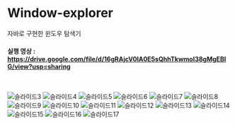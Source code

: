# Window-explorer
자바로 구현한 윈도우 탐색기

#### 실행 영상 : https://drive.google.com/file/d/16gRAjcV0lA0E5sQhhTkwmoI38gMgEBIG/view?usp=sharing

<br>

![슬라이드3](https://user-images.githubusercontent.com/43925006/155854583-21b3eb78-ff05-4410-89d7-8096419eddaf.JPG)
![슬라이드4](https://user-images.githubusercontent.com/43925006/155854584-ed01882e-fe18-4d8a-bfec-fd32f15f8329.JPG)
![슬라이드5](https://user-images.githubusercontent.com/43925006/155854586-c0c8bcfc-3474-46e9-a44b-39e4874c3ede.JPG)
![슬라이드6](https://user-images.githubusercontent.com/43925006/155854587-c78ab062-cb2e-444f-86b6-f31eac1ab2a0.JPG)
![슬라이드7](https://user-images.githubusercontent.com/43925006/155854588-20a5216f-380f-41de-9568-3f7a53d3ca40.JPG)
![슬라이드8](https://user-images.githubusercontent.com/43925006/155854589-b71bde82-36c1-463b-b8c3-eb0837112c4b.JPG)
![슬라이드9](https://user-images.githubusercontent.com/43925006/155854590-1147c3ff-8eca-4b3a-b65f-1f3541438f75.JPG)
![슬라이드10](https://user-images.githubusercontent.com/43925006/155854591-df96e26d-48e8-4df8-a8d5-c7fc39cbfecc.JPG)
![슬라이드11](https://user-images.githubusercontent.com/43925006/155854593-19323a17-9137-4aa6-b5d0-15321145aba7.JPG)
![슬라이드12](https://user-images.githubusercontent.com/43925006/155854594-cff5b27d-e4f5-4d22-8b13-6f20c8d310bc.JPG)
![슬라이드13](https://user-images.githubusercontent.com/43925006/155854595-3af7b542-a40f-485c-97e0-d94b682b2a77.JPG)
![슬라이드14](https://user-images.githubusercontent.com/43925006/155854596-d0c2aef2-a455-4b9a-af69-8c2b6ce74d5f.JPG)
![슬라이드15](https://user-images.githubusercontent.com/43925006/155854598-ecef3c15-7f34-4df8-9eaa-4d0445898eea.JPG)
![슬라이드16](https://user-images.githubusercontent.com/43925006/155854600-bd920207-d858-4475-8f6f-d900b078c84e.JPG)
![슬라이드17](https://user-images.githubusercontent.com/43925006/155854582-8edeff39-10ba-494a-b5e3-ed75bfd1ac31.JPG)
